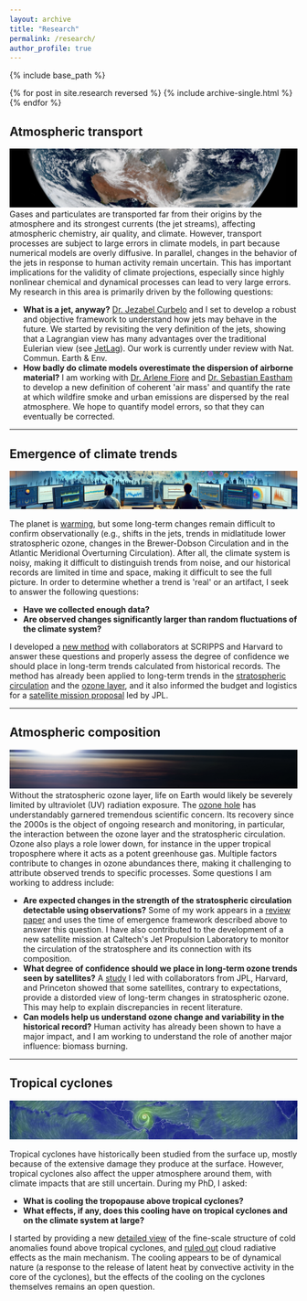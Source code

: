 ```yaml
---
layout: archive
title: "Research"
permalink: /research/
author_profile: true
---
```


{% include base_path %}

{% for post in site.research reversed %}
  {% include archive-single.html %}
{% endfor %}

## Atmospheric transport
![ ](../images/transport.png)
Gases and particulates are transported far from their origins by the atmosphere and its strongest currents (the jet streams), affecting atmospheric chemistry, air quality, and climate. However, transport processes are subject to large errors in climate models, in part because numerical models are overly diffusive. In parallel, changes in the behavior of the jets in response to human activity remain uncertain. This has important implications for the validity of climate projections, especially since highly nonlinear chemical and dynamical processes can lead to very large errors. My research in this area is primarily driven by the following questions:

* **What is a jet, anyway?** [Dr. Jezabel Curbelo](https://web.mat.upc.edu/jezabel.curbelo/) and I set to develop a robust and objective framework to understand how jets may behave in the future. We started by revisiting the very definition of the jets, showing that a Lagrangian view has many advantages over the traditional Eulerian view (see [JetLag](https://lrivoire.github.io/JetLag)). Our work is currently under review with Nat. Commun. Earth & Env.
* **How badly do climate models overestimate the dispersion of airborne material?** I am working with [Dr. Arlene Fiore](https://www.teampaccc.mit.edu/) and [Dr. Sebastian Eastham](https://www.imperial.ac.uk/people/s.eastham) to develop a new definition of coherent 'air mass' and quantify the rate at which wildfire smoke and urban emissions are dispersed by the real atmosphere. We hope to quantify model errors, so that they can eventually be corrected.<!-- My research in this area focuses on the transport of ozone between two atmospheric reservoirs with drastically different properties: the troposphere (humid and poor in ozone) and the stratosphere (very dry and rich in ozone). Sometimes, air parcels that originate in the stratosphere travel downward through the tropopause and into the troposphere, sometimes all the way down to the surface, bringing large amounts of ozone to areas that normally exhibit low concentrations of it. This process is called "tropopause folding" or "stratospheric intrusions" and can trigger air quality issues that affect human and ecosystem health, and agricultural yields. To date, we are unsure how the downward transport of ozone associated with stratospheric intrusions may change in the future. Changes in the transport may be dominated by a) changes in the composition of the lower stratosphere, or b) changes in the frequency of stratospheric intrusions. The main challenge in addressing this issue comes from limited satellite coverage and resolution. I am currently collaborating with Universitat Politècnica de Catalunya to develop JetLag, a new jet tracking algorithm that will be the first stepping stone toward taking a new look at this issue. JetLag uses Lagrangian descriptors of the general circulation to produce improved jet coordinate products that are useful in locating stratospheric intrusions. We're also using machine learning to make use of widely available total column ozone retrievals and establish an observational baseline for the ozone transport associated with stratospheric intrusions. Initial results were presented at the [2022 EGU General Assembly](https://meetingorganizer.copernicus.org/EGU22/EGU22-8959.html), and at the [SPARC General Assembly](https://lrivoire.github.io/talks/2022-10-24-talk). Sign up for the JetLag mailing list [here](https://lrivoire.github.io/JetLag).-->

---

## Emergence of climate trends
![ ](../images/toe.png)

The planet is [warming](https://www.climate.gov/news-features/understanding-climate/climate-change-global-temperature), but some long-term changes remain difficult to confirm observationally (e.g., shifts in the jets, trends in midlatitude lower stratospheric ozone, changes in the Brewer-Dobson Circulation and in the Atlantic Meridional Overturning Circulation). After all, the climate system is noisy, making it difficult to distinguish trends from noise, and our historical records are limited in time and space, making it difficult to see the full picture. In order to determine whether a trend is 'real' or an artifact, I seek to answer the following questions:

* **Have we collected enough data?**
* **Are observed changes significantly larger than random fluctuations of the climate system?**

I developed a [new method](https://agupubs.onlinelibrary.wiley.com/doi/full/10.1029/2024GL109638) with collaborators at SCRIPPS and Harvard to answer these questions and properly assess the degree of confidence we should place in long-term trends calculated from historical records. The method has already been applied to long-term trends in the [stratospheric circulation](https://doi.org/10.1029/2023RG000832) and the [ozone layer](https://doi.org/10.5194/acp-25-2269-2025), and it also informed the budget and logistics for a [satellite mission proposal](https://ui.adsabs.harvard.edu/abs/2023AGUFM.A34G..08N/abstract) led by JPL.

---

## Atmospheric composition
![ ](../images/stratosphere.png)
Without the stratospheric ozone layer, life on Earth would likely be severely limited by ultraviolet (UV) radiation exposure. The [ozone hole](https://ozonewatch.gsfc.nasa.gov/facts/hole_SH.html) has understandably garnered tremendous scientific concern. Its recovery since the 2000s is the object of ongoing research and monitoring, in particular, the interaction between the ozone layer and the stratospheric circulation. Ozone also plays a role lower down, for instance in the upper tropical troposphere where it acts as a potent greenhouse gas. Multiple factors contribute to changes in ozone abundances there, making it challenging to attribute observed trends to specific processes. Some questions I am working to address include:

* **Are expected changes in the strength of the stratospheric circulation detectable using observations?** Some of my work appears in a [review paper](https://doi.org/10.1029/2023RG000832) and uses the time of emergence framework described above to answer this question. I have also contributed to the development of a new satellite mission at Caltech's Jet Propulsion Laboratory to monitor the circulation of the stratosphere and its connection with its composition.
* **What degree of confidence should we place in long-term ozone trends seen by satellites?** A [study](https://doi.org/10.5194/acp-25-2269-2025) I led with collaborators from JPL, Harvard, and Princeton showed that some satellites, contrary to expectations, provide a distorded view of long-term changes in stratospheric ozone. This may help to explain discrepancies in recent literature.
* **Can models help us understand ozone change and variability in the historical record?** Human activity has already been shown to have a major impact, and I am working to understand the role of another major influence: biomass burning. 
<!--Starting in the 1930s, emissions of synthetic compounds such as chlorofluorocarbons (CFCs) have depleted ozone concentrations in the stratosphere, which led to the appearance of the so-called *ozone hole*. The 1987 Montreal Protocol banned the production of CFCs, and their stratospheric concentrations have ever since been decreasing. Over time, this decrease is expected allow stratospheric ozone concentrations to return to their previous levels. However, whether ozone concentrations have already started to recover or not remains a somewhat open question; while the size of the ozone hole has generally decreased since ~2000, large recent variability prevents scienstists from reaching conclusions with a large degree of statistical confidence. At the center of this problem lies the difficult task of establishing a framework to disentangle possible trends in ozone from a multitude of long-term oscillations in the climate system and their complex interactions with changes in the circulation and in the chemical composition of the stratosphere. In addition to this challenge, one must account for the limitations of current observing systems when analyzing long-term trends. I am working with collaborators at Caltech's Jet Propulsion Laboratory and at Princeton's Geophysical Fluid Dynamics Laboratory to provide answers to the question of the statistical significance of the expected ozone recovery. [Initial results](https://ams.confex.com/ams/102ANNUAL/meetingapp.cgi/Paper/398300) were presented at the 21st Conference on Middle Atmosphere of the American Meteorological Society.-->

---

## Tropical cyclones
![ ](../images/TC.png)
<!-- Floods, droughts, heatwaves, cold spells, and tropical cyclones have one thing in common: they are relatively rare. As a result, assessing how well our climate models capture these events or the conditions under which they arise is difficult. During my time as a Ph.D. student, I became increasingly interested in tropical cyclones and what may happen to them in the future; as the planet warms on average, regional changes also occur.-->
Tropical cyclones have historically been studied from the surface up, mostly because of the extensive damage they produce at the surface. However, tropical cyclones also affect the upper atmosphere around them, with climate impacts that are still uncertain. During my PhD, I asked:

* **What is cooling the tropopause above tropical cyclones?**
* **What effects, if any, does this cooling have on tropical cyclones and on the climate system at large?**

I started by providing a new [detailed view](https://lrivoire.github.io/publication/2016-09-24-evolution) of the fine-scale structure of cold anomalies found above tropical cyclones, and [ruled out](https://lrivoire.github.io/publication/2020-06-18-quantifying) cloud radiative effects as the main mechanism. The cooling appears to be of dynamical nature (a response to the release of latent heat by convective activity in the core of the cyclones), but the effects of the cooling on the cyclones themselves remains an open question.


<!-- In the context of climate change, the regions where tropical cyclones form, intensify, and eventually make landfall could change over time. A [project](https://ams.confex.com/ams/34HURR/meetingapp.cgi/Paper/386675) I started with collaborators from Purdue and NOAA looked at future scenarios to inform adaptation and mitigation planning. 
 on meso- to synoptic scales, change is expected in both the tropical cyclogenesis (where and when cyclones form) and in the so-called "steering flow" (where cyclones go). Climate simulations lend themselves well to analyzing changes in the steering flow--however, doing so has thus far involved combining complex vortex tracking algorithms, downscaling techniques, and compositing techniques. While these tools have been useful in making projections, their reliance on empirical, arbitrary, or even model-dependent parameters makes them subject to hidden sensitivities and limited reproducibility. In addition to these shortcomings, climate simulations are not designed to capture the processes at play in tropical cyclogenesis, making risk projections more uncertain. Thus, questions about future tropical cyclone risk remain undoubtedly open, calling for an approach focused on isolating the mechanisms that explain the projected changes. Answers to these questions will inform where and when tropical cyclone risk may reach new areas, a problem of particular importance to low-lying nations and to coastal populations. I am currently working with collaborators at Purdue and NOAA, using a combination of synthetic tropical cyclone trajectories, climate simulations, the historical record of tropical cyclone tracks, and a novel application of multivariate analysis. [Initial results](https://ams.confex.com/ams/34HURR/meetingapp.cgi/Paper/386675) were presented at the AMS 34th Conference on Hurricanes and Tropical Meteorology (May 2021). We are also using so-called geo-engineering scenarios from the [GeoMIP archive](http://climate.envsci.rutgers.edu/geomip/) as a way to quantify the uncertainties and risks associated with the unintended consequences of solar radiation management techniques. -->

 <!-- ## Tropical cyclone structure and dynamics
![1](../images/TC2.png)
 <!-- impacts unfold at the surface, and in part because of the historical scarcity of upper-air observations above open waters.  With the advent of unmanned aircrafts and limb scanning spaceborne instruments, upper-air observations have become more readily available; for example, GPS radio occultation technology now allows the retrieval of the temperature structure in the upper troposphere and lower stratosphere (UTLS) globally, with ~100 m vertical resolution, ~0.1 K accuracy, and in all weather conditions. These data reveal the presence of a ubiquitous, synoptic-scale layer of [cold air near the tropopause above tropical cyclones](https://lrivoire.github.io/publication/2016-09-24-evolution) (and other convective systems), which I call tropopause layer cooling (TLC). The existence of this signal had been documented as early as the 1940s, but its detailed structure and evolution over the lifetime of tropical cyclones had remained unknown until recently. More importantly, the origins of TLC and its potential impacts on the development of the storm below still remain uncertain. Several mechanisms have been proposed to explain TLC, including diabatic cooling at the top of the cloud canopy, and adiabatic cooling due to ascent and divergence. We now know that [cloud radiative effects are unlikely to explain TLC](https://lrivoire.github.io/publication/2020-06-18-quantifying), and I am conducting ongoing research into the mechanisms that main explain ascent and divergence near the tropopause. As to the potential impacts of TLC on the storm below, they include increased potential intensity, turbulence in the outflow layer, heightened clouds, and possible effects on subsequent convection (after the storm has passed). A hierarchical approach with idealized simulations will be necessary to disentangle these effects. -->
